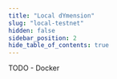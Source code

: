 ```yaml
---
title: "Local dYmension"
slug: "local-testnet"
hidden: false
sidebar_position: 2
hide_table_of_contents: true
---
```


TODO - Docker
